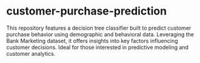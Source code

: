 # customer-purchase-prediction
This repository features a decision tree classifier built to predict customer purchase behavior using demographic and behavioral data. Leveraging the Bank Marketing dataset, it offers insights into key factors influencing customer decisions. Ideal for those interested in predictive modeling and customer analytics.
